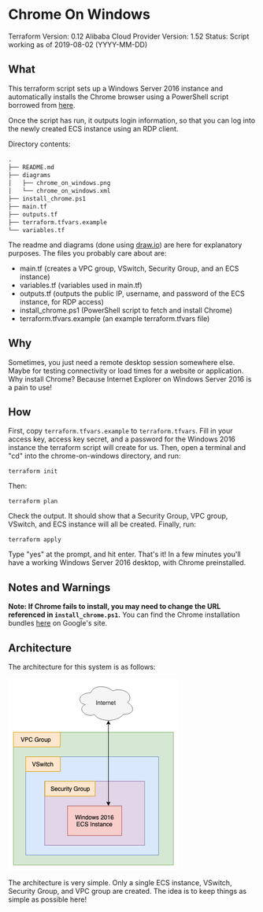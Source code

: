 # Chrome On Windows

Terraform Version: 0.12
Alibaba Cloud Provider Version: 1.52
Status: Script working as of 2019-08-02 (YYYY-MM-DD)

## What

This terraform script sets up a Windows Server 2016 instance and automatically installs the Chrome browser using a PowerShell script borrowed from [here](https://medium.com/@uqualio/how-to-install-chrome-on-windows-with-powershell-290e7346271). 

Once the script has run, it outputs login information, so that you can log into the newly created ECS instance using an RDP client.

Directory contents:

```
.
├── README.md
├── diagrams
│   ├── chrome_on_windows.png
│   └── chrome_on_windows.xml
├── install_chrome.ps1
├── main.tf
├── outputs.tf
├── terraform.tfvars.example
└── variables.tf
```

The readme and diagrams (done using [draw.io](https://about.draw.io/)) are here for explanatory purposes. The files you probably care about are:

- main.tf (creates a VPC group, VSwitch, Security Group, and an ECS instance)
- variables.tf (variables used in main.tf)
- outputs.tf (outputs the public IP, username, and password of the ECS instance, for RDP access)
- install_chrome.ps1 (PowerShell script to fetch and install Chrome)
- terraform.tfvars.example (an example terraform.tfvars file)

## Why

Sometimes, you just need a remote desktop session somewhere else. Maybe for testing connectivity or load times for a website or application. Why install Chrome? Because Internet Explorer on Windows Server 2016 is a pain to use!

## How

First, copy `terraform.tfvars.example` to `terraform.tfvars`. Fill in your access key, access key secret, and a password for the Windows 2016 instance the terraform script will create for us. Then, open a terminal and "cd" into the chrome-on-windows directory, and run:

```
terraform init
```

Then:

```
terraform plan
```

Check the output. It should show that a Security Group, VPC group, VSwitch, and ECS instance will all be created. Finally, run:

```
terraform apply
```

Type "yes" at the prompt, and hit enter. That's it! In a few minutes you'll have a working Windows Server 2016 desktop, with Chrome preinstalled.

## Notes and Warnings

**Note: If Chrome fails to install, you may need to change the URL referenced in `install_chrome.ps1`.** You can find the Chrome installation bundles [here](https://cloud.google.com/chrome-enterprise/browser/download/#download) on Google's site.

## Architecture

The architecture for this system is as follows:

![Windows Server 2016 on Alibaba Cloud](diagrams/chrome_on_windows.png)

The architecture is very simple. Only a single ECS instance, VSwitch, Security Group, and VPC group are created. The idea is to keep things as simple as possible here!